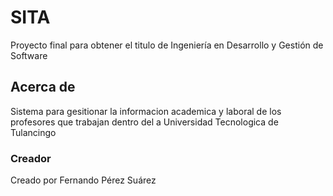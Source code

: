 # SITA

Proyecto final para obtener el titulo de Ingeniería en Desarrollo y Gestión de Software

## Acerca de

Sistema para gesitionar la informacion academica y laboral de los profesores que trabajan dentro del a Universidad Tecnologica de Tulancingo

### Creador
Creado por Fernando Pérez Suárez